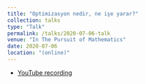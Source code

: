 ```yaml
---
title: "Optimizasyon nedir, ne işe yarar?"
collection: talks
type: "Talk"
permalink: /talks/2020-07-06-talk
venue: "In The Pursuit of Mathematics"
date: 2020-07-06
location: "(online)"
---
```


- [YouTube recording](https://www.youtube.com/watch?v=hdytbp601mc)

